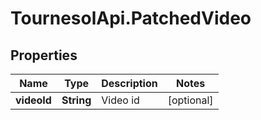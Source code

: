 # TournesolApi.PatchedVideo

## Properties

Name | Type | Description | Notes
------------ | ------------- | ------------- | -------------
**videoId** | **String** | Video id | [optional] 


